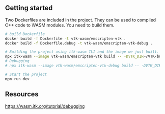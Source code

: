 ## Getting started
Two Dockerfiles are included in the project. They can be used to compiled C++ code to WASM modules.
You need to build them.
```bash
# build Dockerfile
docker build -f Dockerfile -t vtk-wasm/emscripten-vtk .
docker build -f Dockerfile.debug -t vtk-wasm/emscripten-vtk-debug .

# Building the project using itk-wasm CLI and the image we just built.
npx itk-wasm --image vtk-wasm/emscripten-vtk build -- -DVTK_DIR=/VTK-build -DCMAKE_CXX_FLAGS='-Os'
# Debugging
# npx itk-wasm --image vtk-wasm/emscripten-vtk-debug build -- -DVTK_DIR=/VTK-build -DCMAKE_CXX_FLAGS='-Os' -DCMAKE_BUILD_TYPE=Debug

# Start the project
npm run dev
```

## Resources
https://wasm.itk.org/tutorial/debugging
